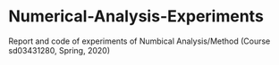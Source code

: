 # Numerical-Analysis-Experiments
Report and code of experiments of Numbical Analysis/Method (Course sd03431280, Spring, 2020)
